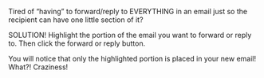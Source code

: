 Tired of “having” to forward/reply to EVERYTHING in an email just so the recipient can have one little section of it?

SOLUTION!
Highlight the portion of the email you want to forward or reply to.
Then click the forward or reply button.

You will notice that only the highlighted portion is placed in your new email! What?! Craziness!
